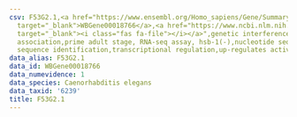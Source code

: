 ```yaml
---
csv: F53G2.1,<a href="https://www.ensembl.org/Homo_sapiens/Gene/Summary?db=core;g=WBGene00018766"
  target="_blank">WBGene00018766</a>,<a href="https://www.ncbi.nlm.nih.gov/pubmed/30894454"
  target="_blank"><i class="fas fa-file"></i></a>",genetic interference,functional
  association,prime adult stage, RNA-seq assay, hsb-1(-),nucleotide sequence identification,nucleotide
  sequence identification,transcriptional regulation,up-regulates activity
data_alias: F53G2.1
data_id: WBGene00018766
data_numevidence: 1
data_species: Caenorhabditis elegans
data_taxid: '6239'
title: F53G2.1
---
```

